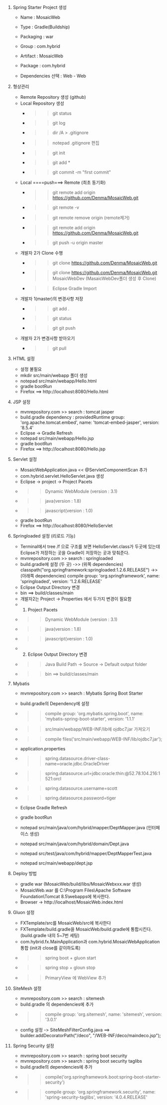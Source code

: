 
1. Spring Starter Project 생성

	- Name : MosaicWeb
	- Type : Gradle(Buildship)
	- Packaging : war
	- Group : com.hybrid
	- Artifact : MosaicWeb
	- Package : com.hybrid
	
	- Dependencies 선택 : Web - Web
2. 형상관리

	- Remote Repository 생성 (github)
	- Local Repository 생성
		- >> git status
		- >> git log
		- >> dir /A > .gitignore
		- >> notepad .gitignore 편집
		- >> git init
		- >> git add *
		- >> git commit -m "first commit" 
	- Local ====push===> Remote (최초 동기화)
		- >> git remote add origin https://github.com/Denma/MosaicWeb.git
		- >> git remote -v
		- >> git remote remove origin (remote제거)
		- >> git remote add origin https://github.com/Denma/MosaicWeb.git
		- >> git push -u origin master
	- 개발자 2가 Clone 수행
		- >> git clone https://github.com/Denma/MosaicWeb.git
		- >> git clone https://github.com/Denma/MosaicWeb.git MosaicWebDev (MasaicWebDev폴더 생성 후 Clone)
		- >> Eclipse Gradle Import		
	- 개발자 1(master)의 변경사항 저장
		- >> git add .
		- >> git status
		- >> git git push
	- 개발자 2가 변경사항 받아오기
		- >> git pull
		
3. HTML 설정

	- 설정 불필요
	- mkdir src/main/webapp 폴더 생성
	- notepad src/main/webapp/Hello.html
	- gradle bootRun 
	- Firefox ==> http://localhost:8080/Hello.html
		
4. JSP 설정

	- mvnrepository.com  >> search : tomcat jasper
	- build.gradle dependency : providedRuntime group: 'org.apache.tomcat.embed', name: 'tomcat-embed-jasper', version: '8.5.4'
	- Eclipse -> Gradle Refresh
	- notepad src/main/webapp/Hello.jsp
	- gradle bootRun
	- Firefox ==> http://localhost:8080/Hello.jsp
	
5. Servlet 설정	
	
	- MosaicWebApplication.java << @ServletComponentScan 추가
	- com.hybrid.servlet.HelloServlet.java 생성
	- Eclipse -> project -> Project Pacets 
	- >> Dynamic WebModule (version : 3.1)
	- >> java(version : 1.8)
	- >> javascript(version : 1.0)
	- gradle bootRun
	- Firefox ==> http://localhost:8080/HelloServlet
	
6. Springloaded 설정 (리로드 기능)
	
	- Terminal에서 tree /f 으로 구조를 보면 HelloServlet.class가 두곳에 있는데 Eclipse가 저장하는 곳을 Gradle이 저장하는 곳과 맞춰준다.
	- mvnrepository.com >> search : springloaded
	- build.gradle에 설정 (두 곳)
	->> (위쪽 dependencies) classpath("org.springframework:springloaded:1.2.6.RELEASE") 
	->> (아래쪽 dependencies) compile group: 'org.springframework', name: 'springloaded', version: '1.2.6.RELEASE'
	- Eclipse Output Directory 변경
	- 	bin ==> build/classes/main
	- 개발자2는 Project -> Properties 에서 두가지 변경이 필요함
	- 1. Project Pacets 
	- >> Dynamic WebModule (version : 3.1)
	- >> java(version : 1.8)
	- >> javascript(version : 1.0)
	- 2. Eclipse Output Directory 변경
	- >> Java Build Path -> Source -> Default output folder
	- >> bin ==> build/classes/main
	
7. Mybatis

	- mvnrepository.com >> search : Mybatis Spring Boot Starter
	- build.gradle의 Dependency에 설정
	- >> compile group: 'org.mybatis.spring.boot', name: 'mybatis-spring-boot-starter', version: '1.1.1'
	- >> src/main/webapp/WEB-INF/lib에 ojdbc7.jar 가져오기
	- >> compile files('src/main/webapp/WEB-INF/lib/ojdbc7.jar');
	- application.properties
	-	>>spring.datasource.driver-class-name=oracle.jdbc.OracleDriver
	-	>>spring.datasource.url=jdbc:oracle:thin:@52.78.104.216:1521:orcl
	-	>>spring.datasource.username=scott
	-	>>spring.datasource.password=tiger
	- Eclipse Gradle Refresh
	- gradle bootRun
	
	- notepad src/main/java/com/hybrid/mapper/DeptMapper.java (인터페이스 생성)
	- notepad src/main/java/com/hybrid/domain/Dept.java
	- notepad src/test/java/com/hybrid/mapper/DeptMapperTest.java
	- notepad src/main/webapp/dept.jsp	
	
8. Deploy 방법
	- gradle war (MosaicWeb/build/libs/MosaicWebxxx.war 생성)
	- MosaicWeb.war 를 C:\Program Files\Apache Software Foundation\Tomcat 8.5\webapps에 복사한다.
	- Browser -> http://localhost/MosaicWeb.index.html
	
9. Gluon 설정
	- FXTemplate/src를 MosaicWeb/src에 복사한다
	- FXTemplate/build.gradle을 MosaicWeb/build.gradle에 통합시킨다. (build.gradle 내의 5~7번 세팅)
	- com.hybrid.fx.MainApplication과 com.hybrid.MosaicWebApplication 통합 (init과 close를 같이하도록)
	- 	>> spring boot + gluon start
	- 	>> spring stop + gloun stop
	-	>> PrimaryView 에 WebView 추가
	
10. SiteMesh 설정
	- mvnrepository.com >> search : sitemesh
	- build.gradle 의 dependencies에 추가
	-	>> compile group: 'org.sitemesh', name: 'sitemesh', version: '3.0.1'
	- config 설정 -> SiteMeshFilterConfig.java ==> builder.addDecoratorPath("/deco", "/WEB-INF/deco/maindeco.jsp");
	
11. Spring Security 설정
	- mvnrepository.com >> search : spring boot security
	- mvnrepository.com >> search : spring boot security taglibs
	- build.gradle의 dependencies에 추가
	-	>> compile('org.springframework.boot:spring-boot-starter-security')
	-	>> compile group: 'org.springframework.security', name: 'spring-security-taglibs', version: '4.0.4.RELEASE'
	
	
	